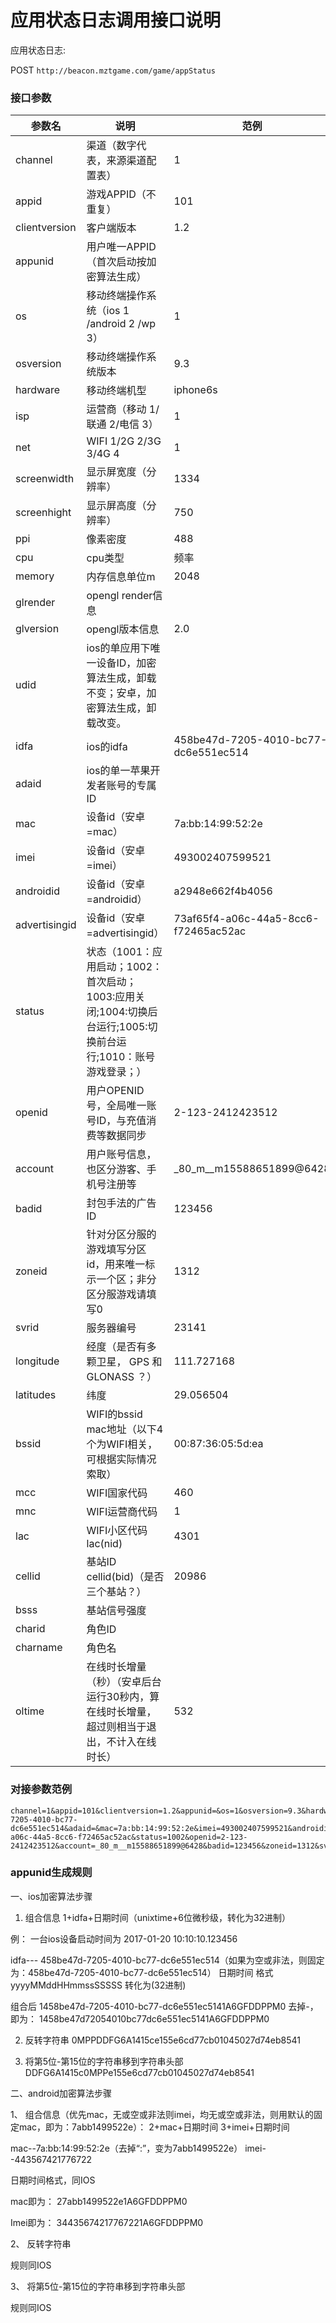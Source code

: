 应用状态日志调用接口说明
=========================

应用状态日志:

POST `http://beacon.mztgame.com/game/appStatus`
 
### 接口参数
 
| 参数名 | 说明 | 范例 |
|------|------|------|
| channel | 渠道（数字代表，来源渠道配置表） | 1 |
| appid | 游戏APPID（不重复） | 101 |
| clientversion | 客户端版本 | 1.2 |
| appunid | 用户唯一APPID（首次启动按加密算法生成） |  |
| os | 移动终端操作系统（ios 1 /android 2 /wp 3） | 1 |
| osversion | 移动终端操作系统版本 | 9.3 |
| hardware | 移动终端机型 | iphone6s |
| isp | 运营商（移动 1/联通 2/电信 3） | 1 |
| net | WIFI 1/2G 2/3G 3/4G 4 | 1 |
| screenwidth | 显示屏宽度（分辨率） | 1334 |
| screenhight | 显示屏高度（分辨率） | 750 |
| ppi | 像素密度 | 488 |
| cpu | cpu类型|频率|核数 | A9|1.8|2 |
| memory | 内存信息单位m | 2048 |
| glrender | opengl render信息 |  |
| glversion | opengl版本信息 | 2.0 |
| udid | ios的单应用下唯一设备ID，加密算法生成，卸载不变；安卓，加密算法生成，卸载改变。 |  |
| idfa | ios的idfa | 458be47d-7205-4010-bc77-dc6e551ec514 |
| adaid | ios的单一苹果开发者账号的专属ID |  |
| mac | 设备id（安卓=mac） | 7a:bb:14:99:52:2e |
| imei | 设备id（安卓=imei） | 493002407599521 |
| androidid | 设备id（安卓=androidid） | a2948e662f4b4056 |
| advertisingid | 设备id（安卓=advertisingid） | 73af65f4-a06c-44a5-8cc6-f72465ac52ac |
| status | 状态（1001：应用启动；1002：首次启动；1003:应用关闭;1004:切换后台运行;1005:切换前台运行;1010：账号游戏登录；） |
| openid | 用户OPENID号，全局唯一账号ID，与充值消费等数据同步 | 2-123-2412423512 |
| account | 用户账号信息，也区分游客、手机号注册等 | _80_m__m15588651899@6428 |
| badid | 封包手法的广告ID | 123456 |
| zoneid | 针对分区分服的游戏填写分区id，用来唯一标示一个区；非分区分服游戏请填写0 | 1312 |
| svrid | 服务器编号 | 23141 |
| longitude | 经度（是否有多颗卫星， GPS 和 GLONASS ？） | 111.727168 |
| latitudes | 纬度 | 29.056504 |
| bssid | WIFI的bssid mac地址（以下4个为WIFI相关，可根据实际情况索取） | 00:87:36:05:5d:ea |
| mcc | WIFI国家代码 | 460 |
| mnc | WIFI运营商代码 | 1 |
| lac | WIFI小区代码lac(nid) | 4301 |
| cellid | 基站ID cellid(bid)（是否三个基站？） | 20986 |
| bsss | 基站信号强度 |  |
| charid | 角色ID |  |
| charname | 角色名 |  |
| oltime | 在线时长增量（秒）（安卓后台运行30秒内，算在线时长增量，超过则相当于退出，不计入在线时长） | 532 |

### 对接参数范例

```
channel=1&appid=101&clientversion=1.2&appunid=&os=1&osversion=9.3&hardware=iphone6s&isp=1&net=1&screenwidth=1334&screenhight=750&ppi=488&cpu=A9|1.8|2&memory=2048&glrender=&glversion=2.0&udid=&idfa=458be47d-7205-4010-bc77-dc6e551ec514&adaid=&mac=7a:bb:14:99:52:2e&imei=493002407599521&androidid=a2948e662f4b4056&advertisingid=73af65f4-a06c-44a5-8cc6-f72465ac52ac&status=1002&openid=2-123-2412423512&account=_80_m__m15588651899@6428&badid=123456&zoneid=1312&svrid=23141&longitude=111.727168&latitudes=29.056504&bssid=00:87:36:05:5d:ea&mcc=460&mnc=1&lac=4301&cellid=20986&bsss=&charid=&charname=&oltime=532
```

### appunid生成规则

一、ios加密算法步骤
 
1. 组合信息
1+idfa+日期时间（unixtime+6位微秒级，转化为32进制）
 
例：
一台ios设备启动时间为 2017-01-20 10:10:10.123456
 
idfa--- 458be47d-7205-4010-bc77-dc6e551ec514（如果为空或非法，则固定为：458be47d-7205-4010-bc77-dc6e551ec514）
日期时间 格式  yyyyMMddHHmmssSSSSS 转化为(32进制)
 
组合后
1458be47d-7205-4010-bc77-dc6e551ec5141A6GFDDPPM0
去掉-，即为：
1458be47d72054010bc77dc6e551ec5141A6GFDDPPM0
 
 
2. 反转字符串
0MPPDDFG6A1415ce155e6cd77cb01045027d74eb8541
 
 
3. 将第5位-第15位的字符串移到字符串头部
DDFG6A1415c0MPPe155e6cd77cb01045027d74eb8541
 
二、android加密算法步骤
 
1、 组合信息（优先mac，无或空或非法则imei，均无或空或非法，则用默认的固定mac，即为：7abb1499522e）：
2+mac+日期时间
3+imei+日期时间
 
mac--7a:bb:14:99:52:2e（去掉“:”，变为7abb1499522e）
imei--443567421776722
 
日期时间格式，同IOS
 
mac即为：
27abb1499522e1A6GFDDPPM0
 
Imei即为：
34435674217767221A6GFDDPPM0
 
 
2、 反转字符串
 
规则同IOS
 
 
3、 将第5位-第15位的字符串移到字符串头部
 
规则同IOS


